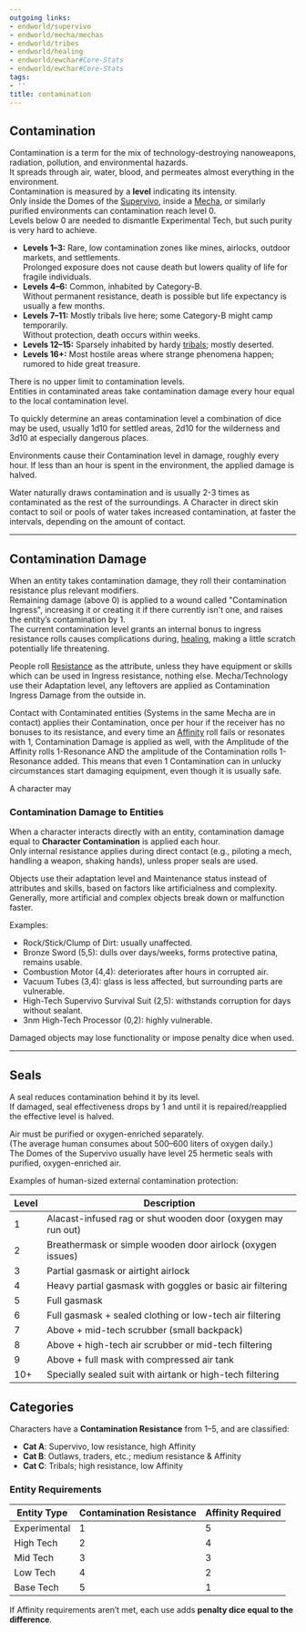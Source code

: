 ```yaml
---
outgoing links:
- endworld/supervivo
- endworld/mecha/mechas
- endworld/tribes
- endworld/healing
- endworld/ewchar#Core-Stats
- endworld/ewchar#Core-Stats
tags:
- ''
title: contamination
---
```

## Contamination

Contamination is a term for the mix of technology-destroying nanoweapons, radiation, pollution, and environmental hazards.  
It spreads through air, water, blood, and permeates almost everything in the environment.  
Contamination is measured by a **level** indicating its intensity.  
Only inside the Domes of the [Supervivo](endworld/supervivo), inside a [Mecha](endworld/mecha/mechas), or similarly purified environments can contamination reach level 0.  
Levels below 0 are needed to dismantle Experimental Tech, but such purity is very hard to achieve.

- **Levels 1–3:** Rare, low contamination zones like mines, airlocks, outdoor markets, and settlements.  
  Prolonged exposure does not cause death but lowers quality of life for fragile individuals.
- **Levels 4–6:** Common, inhabited by Category-B.  
  Without permanent resistance, death is possible but life expectancy is usually a few months.
- **Levels 7–11:** Mostly tribals live here; some Category-B might camp temporarily.  
  Without protection, death occurs within weeks.
- **Levels 12–15:** Sparsely inhabited by hardy [tribals](endworld/tribes); mostly deserted.
- **Levels 16+:** Most hostile areas where strange phenomena happen; rumored to hide great treasure.

There is no upper limit to contamination levels.  
Entities in contaminated areas take contamination damage every hour equal to the local contamination level.

To quickly determine an areas contamination level a combination of dice may be used, usually 1d10 for settled areas, 2d10 for the wilderness and 3d10 at especially dangerous places.

Environments cause their Contamination level in damage, roughly every hour. If less than an hour is spent in the environment, the applied damage is halved.

Water naturally draws contamination and is usually 2-3 times as contaminated as the rest of the surroundings. A Character in direct skin contact to soil or pools of water takes increased  contamination, at faster the intervals, depending on the amount of contact.

---

## Contamination Damage

When an entity takes contamination damage, they roll their contamination resistance plus relevant modifiers.  
Remaining damage (above 0) is applied to a wound called "Contamination Ingress", increasing it or creating it if there currently isn't one, and raises the entity’s contamination by 1.  
The current contamination level grants an internal bonus to ingress resistance rolls causes complications during, [healing](endworld/healing), making a little scratch potentially life threatening.

People roll [Resistance](endworld/ewchar#Core-Stats) as the attribute, unless they have equipment or skills which can be used in Ingress resistance, nothing else.
Mecha/Technology use their Adaptation level, any leftovers are applied as Contamination Ingress Damage from the outside in.

Contact with Contaminated entities (Systems in the same Mecha are in contact) applies their Contamination, once per hour if the receiver has no bonuses to its resistance, and every time an [Affinity](endworld/ewchar#Core-Stats) roll fails or resonates with 1, Contamination Damage is applied as well, with the Amplitude of the Affinity rolls 1-Resonance AND the amplitude of the Contamination rolls 1-Resonance added.
This means that even 1 Contamination can in unlucky circumstances start damaging equipment, even though it is usually safe.

A character may 

### Contamination Damage to Entities

When a character interacts directly with an entity, contamination damage equal to **Character Contamination** is applied each hour.  
Only internal resistance applies during direct contact (e.g., piloting a mech, handling a weapon, shaking hands), unless proper seals are used.

Objects use their adaptation level and Maintenance status instead of attributes and skills, based on factors like artificialness and complexity.  
Generally, more artificial and complex objects break down or malfunction faster.

Examples:

- Rock/Stick/Clump of Dirt: usually unaffected.
- Bronze Sword (5,5): dulls over days/weeks, forms protective patina, remains usable.
- Combustion Motor (4,4): deteriorates after hours in corrupted air.
- Vacuum Tubes (3,4): glass is less affected, but surrounding parts are vulnerable.
- High-Tech Supervivo Survival Suit (2,5): withstands corruption for days without sealant.
- 3nm High-Tech Processor (0,2): highly vulnerable.

Damaged objects may lose functionality or impose penalty dice when used.

---

## Seals

A seal reduces contamination behind it by its level.  
If damaged, seal effectiveness drops by 1 and until it is repaired/reapplied the effective level is halved.

Air must be purified or oxygen-enriched separately.  
(The average human consumes about 500–600 liters of oxygen daily.)  
The Domes of the Supervivo usually have level 25 hermetic seals with purified, oxygen-enriched air.

Examples of human-sized external contamination protection:

| Level | Description                                                   |
|-------|---------------------------------------------------------------|
| 1     | Alacast-infused rag or shut wooden door (oxygen may run out)  |
| 2     | Breathermask or simple wooden door airlock (oxygen issues)    |
| 3     | Partial gasmask or airtight airlock                            |
| 4     | Heavy partial gasmask with goggles or basic air filtering     |
| 5     | Full gasmask                                                  |
| 6     | Full gasmask + sealed clothing or low-tech air filtering      |
| 7     | Above + mid-tech scrubber (small backpack)                    |
| 8     | Above + high-tech air scrubber or mid-tech filtering          |
| 9     | Above + full mask with compressed air tank                    |
| 10+   | Specially sealed suit with airtank or high-tech filtering     |

## Categories

Characters have a **Contamination Resistance** from 1–5, and are classified:

- **Cat A**: Supervivo, low resistance, high Affinity
- **Cat B**: Outlaws, traders, etc.; medium resistance & Affinity
- **Cat C**: Tribals; high resistance, low Affinity

### Entity Requirements

| Entity Type  | Contamination Resistance | Affinity Required |
| ------------ | ------------------------ | ----------------- |
| Experimental | 1                        | 5                 |
| High Tech    | 2                        | 4                 |
| Mid Tech     | 3                        | 3                 |
| Low Tech     | 4                        | 2                 |
| Base Tech    | 5                        | 1                 |

If Affinity requirements aren’t met, each use adds **penalty dice equal to the difference**.
